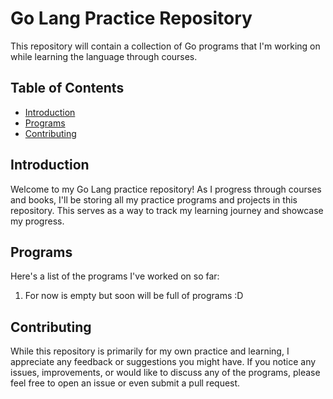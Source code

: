 # Go Lang Practice Repository

This repository will contain a collection of Go programs that I'm working on while learning the language through courses.

## Table of Contents

- [Introduction](#introduction)
- [Programs](#programs)
- [Contributing](#contributing)

## Introduction

Welcome to my Go Lang practice repository! As I progress through courses and books, I'll be storing all my practice programs and projects in this repository. This serves as a way to track my learning journey and showcase my progress.

## Programs

Here's a list of the programs I've worked on so far:

1. For now is empty but soon will be full of programs :D

## Contributing

While this repository is primarily for my own practice and learning, I appreciate any feedback or suggestions you might have. If you notice any issues, improvements, or would like to discuss any of the programs, please feel free to open an issue or even submit a pull request.
